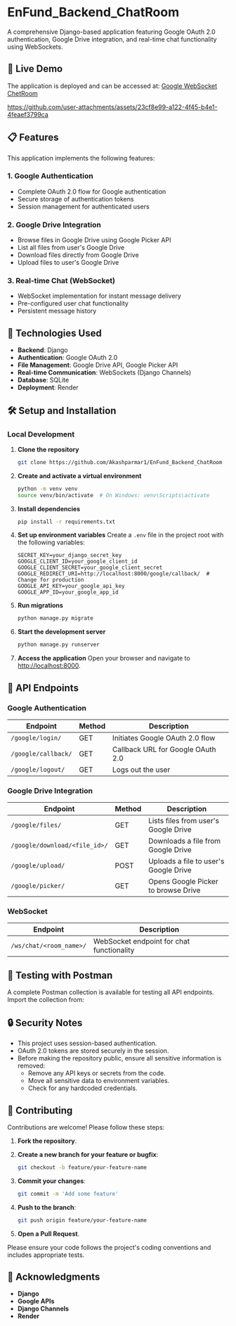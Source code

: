 # EnFund_Backend_ChatRoom

A comprehensive Django-based application featuring Google OAuth 2.0 authentication, Google Drive integration, and real-time chat functionality using WebSockets.

## 🚀 Live Demo
The application is deployed and can be accessed at: [Google WebSocket ChetRoom](https://enfund-backend-chatroom.onrender.com/)


https://github.com/user-attachments/assets/23cf8e99-a122-4f45-b4e1-4feaef3799ca



## 📋 Features
This application implements the following features:

### 1. Google Authentication
- Complete OAuth 2.0 flow for Google authentication
- Secure storage of authentication tokens
- Session management for authenticated users

### 2. Google Drive Integration
- Browse files in Google Drive using Google Picker API
- List all files from user's Google Drive
- Download files directly from Google Drive
- Upload files to user's Google Drive

### 3. Real-time Chat (WebSocket)
- WebSocket implementation for instant message delivery
- Pre-configured user chat functionality
- Persistent message history

## 🔧 Technologies Used
- **Backend**: Django
- **Authentication**: Google OAuth 2.0
- **File Management**: Google Drive API, Google Picker API
- **Real-time Communication**: WebSockets (Django Channels)
- **Database**: SQLite
- **Deployment**: Render

## 🛠️ Setup and Installation

### Local Development


1. **Clone the repository**
   ```bash
   git clone https://github.com/Akashparmar1/EnFund_Backend_ChatRoom
   ```

2. **Create and activate a virtual environment**
   ```bash
   python -m venv venv
   source venv/bin/activate  # On Windows: venv\Scripts\activate
   ```

3. **Install dependencies**
   ```bash
   pip install -r requirements.txt
   ```

4. **Set up environment variables**
   Create a `.env` file in the project root with the following variables:
   ```env
   SECRET_KEY=your_django_secret_key
   GOOGLE_CLIENT_ID=your_google_client_id
   GOOGLE_CLIENT_SECRET=your_google_client_secret
   GOOGLE_REDIRECT_URI=http://localhost:8000/google/callback/  # Change for production
   GOOGLE_API_KEY=your_google_api_key
   GOOGLE_APP_ID=your_google_app_id
   ```

5. **Run migrations**
   ```bash
   python manage.py migrate
   ```

6. **Start the development server**
   ```bash
   python manage.py runserver
   ```

7. **Access the application**
   Open your browser and navigate to [http://localhost:8000](http://localhost:8000).

## 🔌 API Endpoints

### Google Authentication
| Endpoint               | Method | Description                         |
|------------------------|--------|-------------------------------------|
| `/google/login/`       | GET    | Initiates Google OAuth 2.0 flow    |
| `/google/callback/`    | GET    | Callback URL for Google OAuth 2.0  |
| `/google/logout/`      | GET    | Logs out the user                  |

### Google Drive Integration
| Endpoint                   | Method | Description                         |
|----------------------------|--------|-------------------------------------|
| `/google/files/`           | GET    | Lists files from user's Google Drive |
| `/google/download/<file_id>/` | GET    | Downloads a file from Google Drive |
| `/google/upload/`          | POST   | Uploads a file to user's Google Drive |
| `/google/picker/`          | GET    | Opens Google Picker to browse Drive |

### WebSocket
| Endpoint                 | Description                          |
|--------------------------|--------------------------------------|
| `/ws/chat/<room_name>/`  | WebSocket endpoint for chat functionality |

## 📝 Testing with Postman
A complete Postman collection is available for testing all API endpoints. Import the collection from:

## 🔒 Security Notes
- This project uses session-based authentication.
- OAuth 2.0 tokens are stored securely in the session.
- Before making the repository public, ensure all sensitive information is removed:
  - Remove any API keys or secrets from the code.
  - Move all sensitive data to environment variables.
  - Check for any hardcoded credentials.

## 🤝 Contributing
Contributions are welcome! Please follow these steps:

1. **Fork the repository**.

2. **Create a new branch for your feature or bugfix**:
   ```bash
   git checkout -b feature/your-feature-name
   ```

3. **Commit your changes**:
   ```bash
   git commit -m 'Add some feature'
   ```

4. **Push to the branch**:
   ```bash
   git push origin feature/your-feature-name
   ```

5. **Open a Pull Request**.

Please ensure your code follows the project's coding conventions and includes appropriate tests.

## 🎉 Acknowledgments
- **Django**
- **Google APIs**
- **Django Channels**
- **Render**

